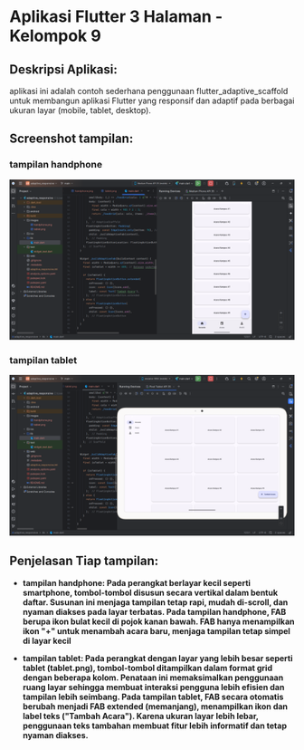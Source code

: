 # Aplikasi Flutter 3 Halaman - Kelompok 9

## Deskripsi Aplikasi:

aplikasi ini adalah contoh sederhana penggunaan flutter_adaptive_scaffold untuk membangun
aplikasi Flutter yang responsif dan adaptif pada berbagai ukuran layar (mobile, tablet, desktop).

## Screenshot tampilan:

### tampilan handphone

![Handph0ne](images/handphone.png)

### tampilan tablet

![Tablet](images/tablet.png)

## Penjelasan Tiap tampilan:

- **tampilan handphone: Pada perangkat berlayar kecil seperti smartphone, tombol-tombol disusun secara vertikal dalam bentuk daftar.
  Susunan ini menjaga tampilan tetap rapi, mudah di-scroll, dan nyaman diakses pada layar terbatas.
  Pada tampilan handphone, FAB berupa ikon bulat kecil di pojok kanan bawah.
  FAB hanya menampilkan ikon "+" untuk menambah acara baru, menjaga tampilan tetap simpel di layar kecil**

- **tampilan tablet: Pada perangkat dengan layar yang lebih besar seperti tablet (tablet.png), tombol-tombol ditampilkan dalam format grid dengan beberapa kolom.
  Penataan ini memaksimalkan penggunaan ruang layar sehingga membuat interaksi pengguna lebih efisien dan tampilan lebih seimbang.
  Pada tampilan tablet, FAB secara otomatis berubah menjadi FAB extended (memanjang), menampilkan ikon dan label teks ("Tambah Acara").
  Karena ukuran layar lebih lebar, penggunaan teks tambahan membuat fitur lebih informatif dan tetap nyaman diakses.**

